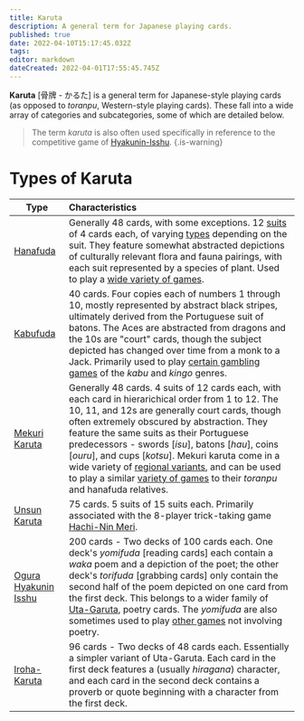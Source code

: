 ```yaml
---
title: Karuta
description: A general term for Japanese playing cards.
published: true
date: 2022-04-10T15:17:45.032Z
tags: 
editor: markdown
dateCreated: 2022-04-01T17:55:45.745Z
---
```


**Karuta** [骨牌 - かるた] is a general term for Japanese-style playing cards (as opposed to *toranpu*, Western-style playing cards). These fall into a wide array of categories and subcategories, some of which are detailed below.

> The term *karuta* is also often used specifically in reference to the competitive game of [Hyakunin-Isshu](/en/hyakunin-isshu).
{.is-warning}

# Types of Karuta
|Type|Characteristics|
|---|:---|
|[Hanafuda](/en/hanafuda)|Generally 48 cards, with some exceptions. 12 [suits](/en/hanafuda/suits) of 4 cards each, of varying [types](/en/hanafuda/types) depending on the suit. They feature somewhat abstracted depictions of culturally relevant flora and fauna pairings, with each suit represented by a species of plant. Used to play a [wide variety of games](/en/hanafuda/games).|
|[Kabufuda](/en/kabufuda)|40 cards. Four copies each of numbers 1 through 10, mostly represented by abstract black stripes, ultimately derived from the Portuguese suit of batons. The Aces are abstracted from dragons and the 10s are "court" cards, though the subject depicted has changed over time from a monk to a Jack. Primarily used to play [certain gambling games](/en/kabufuda/games) of the *kabu* and *kingo* genres.|
|[Mekuri Karuta](/en/mekurifuda)|Generally 48 cards. 4 suits of 12 cards each, with each card in hierarichical order from 1 to 12. The 10, 11, and 12s are generally court cards, though often extremely obscured by abstraction. They feature the same suits as their Portuguese predecessors - swords [*isu*], batons [*hau*], coins [*ouru*], and cups [*kotsu*]. Mekuri karuta come in a wide variety of [regional variants](/en/mekuri#variations), and can be used to play a similar [variety of games](/en/mekuri/games) to their *toranpu* and hanafuda relatives.|
|[Unsun Karuta](/en/unsun)|75 cards. 5 suits of 15 suits each. Primarily associated with the 8-player trick-taking game [Hachi-Nin Meri](en/karuta/unsun/hachi-nin-meri).|
|[Ogura Hyakunin Isshu](/en/uta-garuta/ogura-hyakunin-isshu)|200 cards - Two decks of 100 cards each. One deck's *yomifuda* [reading cards] each contain a *waka* poem and a depiction of the poet; the other deck's *torifuda* [grabbing cards] only contain the second half of the poem depicted on one card from the first deck. This belongs to a wider family of [Uta-Garuta](/en/uta-garuta), poetry cards. The *yomifuda* are also sometimes used to play [other games](/en/uta-garuta/ogura-hyakunin-isshu/games) not involving poetry.|
|[Iroha-Karuta](/en/iroha)|96 cards - Two decks of 48 cards each. Essentially a simpler variant of Uta-Garuta. Each card in the first deck features a (usually *hiragana*) character, and each card in the second deck contains a proverb or quote beginning with a character from the first deck.|
